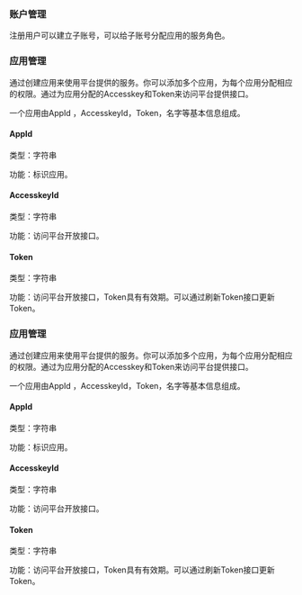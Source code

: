 ### 账户管理

注册用户可以建立子账号，可以给子账号分配应用的服务角色。

### 应用管理

通过创建应用来使用平台提供的服务。你可以添加多个应用，为每个应用分配相应的权限。通过为应用分配的Accesskey和Token来访问平台提供接口。

一个应用由AppId ，AccesskeyId，Token，名字等基本信息组成。

#### AppId

类型：字符串

功能：标识应用。

#### AccesskeyId

类型：字符串

功能：访问平台开放接口。

#### Token

类型：字符串

功能：访问平台开放接口，Token具有有效期。可以通过刷新Token接口更新Token。

### 应用管理

通过创建应用来使用平台提供的服务。你可以添加多个应用，为每个应用分配相应的权限。通过为应用分配的Accesskey和Token来访问平台提供接口。

一个应用由AppId ，AccesskeyId，Token，名字等基本信息组成。

#### AppId

类型：字符串

功能：标识应用。

#### AccesskeyId

类型：字符串

功能：访问平台开放接口。

#### Token

类型：字符串

功能：访问平台开放接口，Token具有有效期。可以通过刷新Token接口更新Token。
